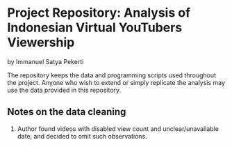 # Project Repository: Analysis of Indonesian Virtual YouTubers Viewership

by Immanuel Satya Pekerti

The repository keeps the data and programming scripts used throughout the project.
Anyone who wish to extend or simply replicate the analysis may use the data provided in this repository.

## Notes on the data cleaning
1. Author found videos with disabled view count and unclear/unavailable date, and decided to omit such observations.

